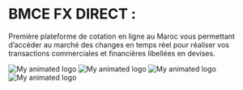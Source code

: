 # BMCE FX DIRECT : 
Première plateforme de cotation en ligne au Maroc vous permettant d’accéder au marché des changes en temps réel pour réaliser vos transactions commerciales et financières libellées en devises.

![My animated logo](Screenshot_20211231-105652.png)
![My animated logo](Screenshot_20211231-105701.png)
![My animated logo](Screenshot_20211231-105721.png)
![My animated logo](Screenshot_20211231-105730.png)
